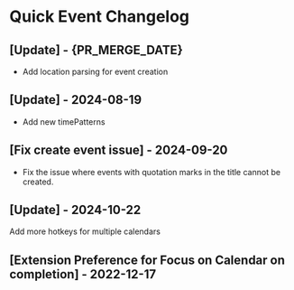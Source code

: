 # Quick Event Changelog

## [Update] - {PR_MERGE_DATE}

- Add location parsing for event creation

## [Update] - 2024-08-19

- Add new timePatterns

## [Fix create event issue] - 2024-09-20

- Fix the issue where events with quotation marks in the title cannot be created.

## [Update] - 2024-10-22

Add more hotkeys for multiple calendars

## [Extension Preference for Focus on Calendar on completion] - 2022-12-17
